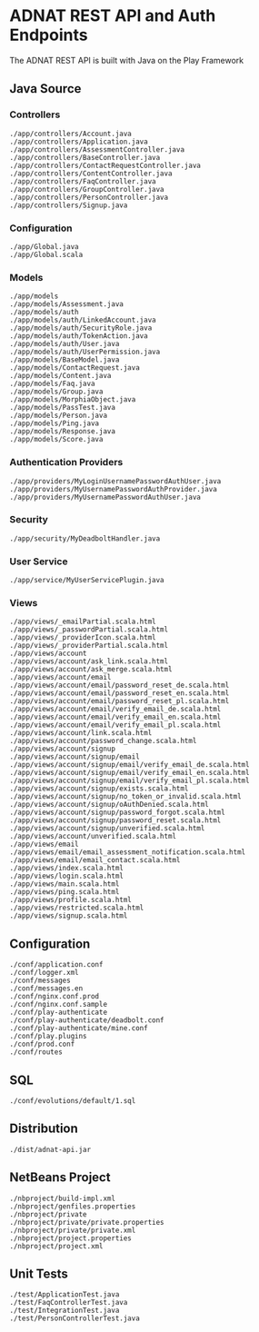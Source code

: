 # ADNAT REST API and Auth Endpoints

The ADNAT REST API is built with Java on the Play Framework

## Java Source

### Controllers
	./app/controllers/Account.java
	./app/controllers/Application.java
	./app/controllers/AssessmentController.java
	./app/controllers/BaseController.java
	./app/controllers/ContactRequestController.java
	./app/controllers/ContentController.java
	./app/controllers/FaqController.java
	./app/controllers/GroupController.java
	./app/controllers/PersonController.java
	./app/controllers/Signup.java

### Configuration
	./app/Global.java
	./app/Global.scala

### Models
	./app/models
	./app/models/Assessment.java
	./app/models/auth
	./app/models/auth/LinkedAccount.java
	./app/models/auth/SecurityRole.java
	./app/models/auth/TokenAction.java
	./app/models/auth/User.java
	./app/models/auth/UserPermission.java
	./app/models/BaseModel.java
	./app/models/ContactRequest.java
	./app/models/Content.java
	./app/models/Faq.java
	./app/models/Group.java
	./app/models/MorphiaObject.java
	./app/models/PassTest.java
	./app/models/Person.java
	./app/models/Ping.java
	./app/models/Response.java
	./app/models/Score.java


### Authentication Providers
	./app/providers/MyLoginUsernamePasswordAuthUser.java
	./app/providers/MyUsernamePasswordAuthProvider.java
	./app/providers/MyUsernamePasswordAuthUser.java

### Security
	./app/security/MyDeadboltHandler.java

### User Service
	./app/service/MyUserServicePlugin.java

### Views
	./app/views/_emailPartial.scala.html
	./app/views/_passwordPartial.scala.html
	./app/views/_providerIcon.scala.html
	./app/views/_providerPartial.scala.html
	./app/views/account
	./app/views/account/ask_link.scala.html
	./app/views/account/ask_merge.scala.html
	./app/views/account/email
	./app/views/account/email/password_reset_de.scala.html
	./app/views/account/email/password_reset_en.scala.html
	./app/views/account/email/password_reset_pl.scala.html
	./app/views/account/email/verify_email_de.scala.html
	./app/views/account/email/verify_email_en.scala.html
	./app/views/account/email/verify_email_pl.scala.html
	./app/views/account/link.scala.html
	./app/views/account/password_change.scala.html
	./app/views/account/signup
	./app/views/account/signup/email
	./app/views/account/signup/email/verify_email_de.scala.html
	./app/views/account/signup/email/verify_email_en.scala.html
	./app/views/account/signup/email/verify_email_pl.scala.html
	./app/views/account/signup/exists.scala.html
	./app/views/account/signup/no_token_or_invalid.scala.html
	./app/views/account/signup/oAuthDenied.scala.html
	./app/views/account/signup/password_forgot.scala.html
	./app/views/account/signup/password_reset.scala.html
	./app/views/account/signup/unverified.scala.html
	./app/views/account/unverified.scala.html
	./app/views/email
	./app/views/email/email_assessment_notification.scala.html
	./app/views/email/email_contact.scala.html
	./app/views/index.scala.html
	./app/views/login.scala.html
	./app/views/main.scala.html
	./app/views/ping.scala.html
	./app/views/profile.scala.html
	./app/views/restricted.scala.html
	./app/views/signup.scala.html

## Configuration
	./conf/application.conf
	./conf/logger.xml
	./conf/messages
	./conf/messages.en
	./conf/nginx.conf.prod
	./conf/nginx.conf.sample
	./conf/play-authenticate
	./conf/play-authenticate/deadbolt.conf
	./conf/play-authenticate/mine.conf
	./conf/play.plugins
	./conf/prod.conf
	./conf/routes

## SQL
	./conf/evolutions/default/1.sql

## Distribution
	./dist/adnat-api.jar

## NetBeans Project
	./nbproject/build-impl.xml
	./nbproject/genfiles.properties
	./nbproject/private
	./nbproject/private/private.properties
	./nbproject/private/private.xml
	./nbproject/project.properties
	./nbproject/project.xml
## Unit Tests
	./test/ApplicationTest.java
	./test/FaqControllerTest.java
	./test/IntegrationTest.java
	./test/PersonControllerTest.java
